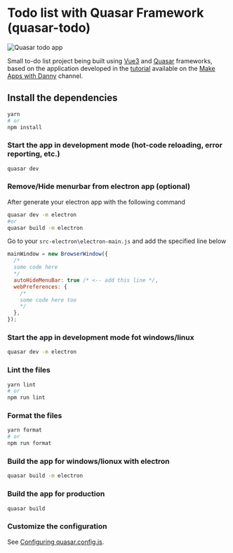 # Todo list with Quasar Framework (quasar-todo)  

![Quasar todo app](https://i.imgur.com/Vsn4ilk.jpeg) 

Small to-do list project being built using [Vue3](https://vuejs.org/) and [Quasar](https://quasar.dev/) frameworks, based on the application developed in the [tutorial](https://www.youtube.com/watch?v=GV-D85D9KJQ) available on the [Make Apps with Danny](https://www.youtube.com/channel/UC6eR_ndNgaTeE5t2Ud4ZiHw) channel.

## Install the dependencies

```bash
yarn
# or
npm install
```

### Start the app in development mode (hot-code reloading, error reporting, etc.)

```bash
quasar dev
```

### Remove/Hide menurbar from electron app (optional)

After generate your electron app with the following command

```bash
quasar dev -m electron
#or
quasar build -m electron
```

Go to your `src-electron\electron-main.js` and add the specified line below

```javascript
mainWindow = new BrowserWindow({
  /*
  some code here
  */
  autoHideMenuBar: true /* <-- add this line */,
  webPreferences: {
    /*
    some code here too
    */
  },
});
```

### Start the app in development mode fot windows/linux

```bash
quasar dev -m electron
```

### Lint the files

```bash
yarn lint
# or
npm run lint
```

### Format the files

```bash
yarn format
# or
npm run format
```

### Build the app for windows/lionux with electron

```bash
quasar build -m electron
```

### Build the app for production

```bash
quasar build
```

### Customize the configuration

See [Configuring quasar.config.js](https://v2.quasar.dev/quasar-cli-webpack/quasar-config-js).
